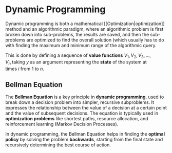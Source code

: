 # Dynamic Programming

Dynamic programming is both a mathematical [[Optimization|optimization]] method and an algorithmic paradigm, where an algorithmic problem is first broken down into sub-problems, the results are saved, and then the sub-problems are optimized to find the overall solution (which usually has to do with finding the maximum and minimum range of the algorithmic query.

This is done by defining a sequence of **value functions** $V_1, V_2, V_3, \ldots, V_n$ taking _y_ as an argument representing the **state** of the system at times $i$ from $1$ to $n$.

## Bellman Equation
The **Bellman Equation** is a key principle in **dynamic programming**, used to break down a decision problem into simpler, recursive subproblems. It expresses the relationship between the value of a decision at a certain point and the value of subsequent decisions. The equation is typically used in **optimization problems** like shortest paths, resource allocation, and reinforcement learning (Markov Decision Processes).

In dynamic programming, the Bellman Equation helps in finding the **optimal policy** by solving the problem **backwards**, starting from the final state and recursively determining the best course of action.

